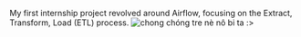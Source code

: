 My first internship project revolved around Airflow, focusing on the Extract, Transform, Load (ETL) process.
![chong chóng tre nè nô bi ta :>]([https://private-user-images.githubusercontent.com/128732306/294133812-276a6aae-0549-4114-af8f-d5dc1db9219c.png?jwt=eyJhbGciOiJIUzI1NiIsInR5cCI6IkpXVCJ9.eyJpc3MiOiJnaXRodWIuY29tIiwiYXVkIjoicmF3LmdpdGh1YnVzZXJjb250ZW50LmNvbSIsImtleSI6ImtleTUiLCJleHAiOjE3MDQzNTk3NTgsIm5iZiI6MTcwNDM1OTQ1OCwicGF0aCI6Ii8xMjg3MzIzMDYvMjk0MTMzODEyLTI3NmE2YWFlLTA1NDktNDExNC1hZjhmLWQ1ZGMxZGI5MjE5Yy5wbmc_WC1BbXotQWxnb3JpdGhtPUFXUzQtSE1BQy1TSEEyNTYmWC1BbXotQ3JlZGVudGlhbD1BS0lBVkNPRFlMU0E1M1BRSzRaQSUyRjIwMjQwMTA0JTJGdXMtZWFzdC0xJTJGczMlMkZhd3M0X3JlcXVlc3QmWC1BbXotRGF0ZT0yMDI0MDEwNFQwOTEwNThaJlgtQW16LUV4cGlyZXM9MzAwJlgtQW16LVNpZ25hdHVyZT1kZTc3Y2EwZDMyY2YzODBiZjUwNDEwODUzYTY5MmEzZjVkOTllOGJjZTIyOWMxNWVmMTM3YWFjM2UxNTY0YTU1JlgtQW16LVNpZ25lZEhlYWRlcnM9aG9zdCZhY3Rvcl9pZD0wJmtleV9pZD0wJnJlcG9faWQ9MCJ9.szJfqqqyF1U807Z3zV7tGIzpG9Cc6ipsseAsGhV0PUs](https://media.licdn.com/dms/image/C4E12AQHoVeqrxqV_sQ/article-cover_image-shrink_720_1280/0/1633047057377?e=2147483647&v=beta&t=oH7tD4CMViAeZ6srUHV8xVcAamoh1_Kx7AQRS4Dl01M)https://media.licdn.com/dms/image/C4E12AQHoVeqrxqV_sQ/article-cover_image-shrink_720_1280/0/1633047057377?e=2147483647&v=beta&t=oH7tD4CMViAeZ6srUHV8xVcAamoh1_Kx7AQRS4Dl01M)
